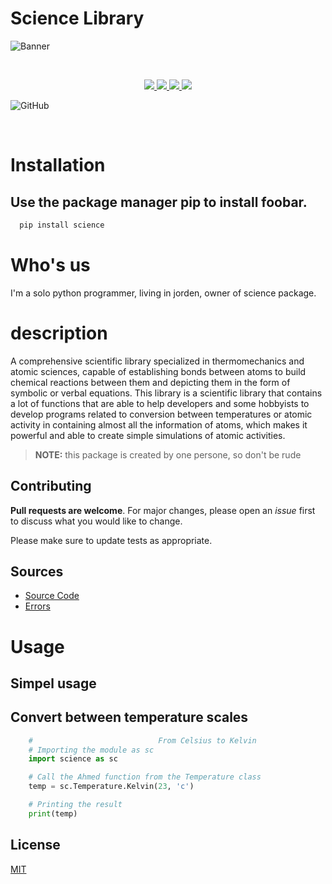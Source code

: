 <div id="Name">
<h1> Science Library </h1>
</div>

![Banner](https://user-images.githubusercontent.com/79379000/210588068-ed1f92a1-e787-4bed-b786-f227a1b9b14e.svg)




<br>

<p align="center">
  <a href="https://www.linkedin.com/in/muhammed-al-kohawaldeh-2a1295245/" alt="LinkedIn">
  <img src="https://img.shields.io/badge/LinkedIn-Mohammed%20Alkohawaldeh-purple?logo=linkedin&logoColor=blue&color=blue" />
  </a>
  <a href="https://discord.com/channels/1059139195127480420/1059139196075384956" alt="Chat on Discord">
   <img src="https://img.shields.io/discord/808045925556682782.svg?logo=discord&colorB=00d37d" target="blank" />
  </a>

  <a href="https://www.paypal.com/paypalme/MASTALAST" alt="Paypal">
  <img src="https://img.shields.io/liberapay/receives/TheAlgorithms.svg?logo=Paypal" target="blank" />
  </a>

  <a href="https://twitter.com/TWISTER92257313" alt="Twitter">
  <img src="https://img.shields.io/twitter/follow/The_Algorithms?label=Follow us&style=social" />
  </a>


  ![GitHub](https://img.shields.io/github/license/MASTAR-LAST/Science?color=grean) 

<br>

</p>

Installation
============
## Use the package manager pip to install foobar.

```bash
  pip install science
```


<h1> Who's us </h1>
  I'm a solo python programmer, living in jorden, owner of science package.

<h1> description </h1>
A comprehensive scientific library specialized in thermomechanics and atomic sciences, capable of establishing bonds between atoms to build chemical reactions between them and depicting them in the form of symbolic or verbal equations.
This library is a scientific library that contains a lot of functions 
that are able to help developers and some hobbyists to develop programs
related to conversion between temperatures or atomic activity 
in containing almost all the information of atoms,
which makes it powerful and able to create simple simulations of atomic activities.

> **NOTE:** this package is created by one persone, so don't be rude

## Contributing

**Pull requests are welcome**. For major changes, please open an *issue* first
to discuss what you would like to change.

Please make sure to update tests as appropriate.

<h2> Sources </h2>
        <ul>
            <li>
                <a href="https://github.com/MASTAR-LAST/Science/tree/master/Source"> Source Code </a>
            </li>
            <li>
                <a href="https://github.com/MASTAR-LAST/Science/tree/master/Source/Errors"> Errors </a>
            </li>
        </ul>

# Usage

## Simpel usage
## Convert between temperature scales
```python 
    #                            From Celsius to Kelvin
    # Importing the module as sc
    import science as sc

    # Call the Ahmed function from the Temperature class
    temp = sc.Temperature.Kelvin(23, 'c')

    # Printing the result
    print(temp)
```
## License

[MIT](https://choosealicense.com/licenses/mit/)